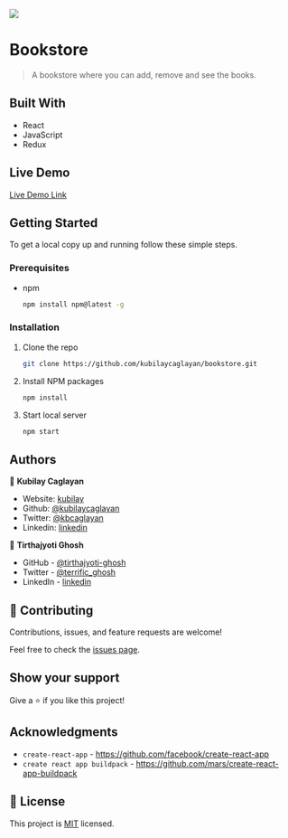 ![](https://img.shields.io/badge/Microverse-blueviolet)

# Bookstore

> A bookstore where you can add, remove and see the books.

## Built With

- React
- JavaScript
- Redux

## Live Demo

[Live Demo Link](https://tk-bookstore.herokuapp.com/)


<!-- GETTING STARTED -->
## Getting Started

To get a local copy up and running follow these simple steps.

### Prerequisites

* npm

    ```sh
    npm install npm@latest -g
    ```

### Installation

1. Clone the repo

    ```sh
    git clone https://github.com/kubilaycaglayan/bookstore.git
    ```

2. Install NPM packages

    ```sh
    npm install
    ```

3. Start local server

    ```sh
    npm start
    ```


## Authors

👤 **Kubilay Caglayan**

- Website: [kubilay](https://kubilaycaglayan.com)
- Github: [@kubilaycaglayan](https://github.com/kubilaycaglayan)
- Twitter: [@kbcaglayan](https://twitter.com/kbcaglayan)
- Linkedin: [linkedin](https://linkedin.com/in/kubilaycaglayan)

👤 **Tirthajyoti Ghosh**

- GitHub - [@tirthajyoti-ghosh](https://github.com/tirthajyoti-ghosh)
- Twitter - [@terrific_ghosh](https://twitter.com/terrific_ghosh)
- LinkedIn - [linkedin](https://www.linkedin.com/in/tirthajyoti-ghosh/)

## 🤝 Contributing

Contributions, issues, and feature requests are welcome!

Feel free to check the [issues page](https://github.com/kubilaycaglayan/bookstore/issues).

## Show your support

Give a ⭐️ if you like this project!

## Acknowledgments

- `create-react-app` - https://github.com/facebook/create-react-app
- `create react app buildpack` - https://github.com/mars/create-react-app-buildpack

## 📝 License

This project is [MIT](lic.url) licensed.